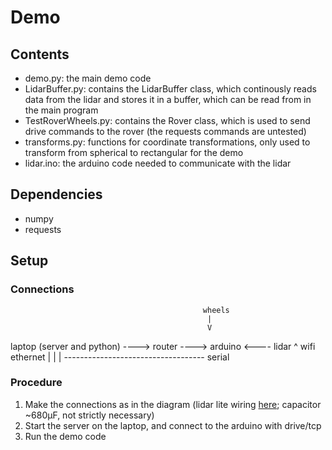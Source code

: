 # Demo

## Contents

- demo.py: the main demo code
- LidarBuffer.py: contains the LidarBuffer class, which continously reads data from the lidar and stores it in a buffer, which can be read from in the main program
- TestRoverWheels.py: contains the Rover class, which is used to send drive commands to the rover (the requests commands are untested)
- transforms.py: functions for coordinate transformations, only used to transform from spherical to rectangular for the demo
- lidar.ino: the arduino code needed to communicate with the lidar

## Dependencies

- numpy
- requests

## Setup

### Connections

                                               wheels
                                                |
                                                V
laptop (server and python) ----> router ----> arduino <---- lidar
                ^           wifi       ethernet   |
                |                                 |
                -----------------------------------
                              serial

### Procedure

1. Make the connections as in the diagram (lidar lite wiring [here](https://github.com/PulsedLight3D/LIDARLite_v2_Arduino_Library#pwm-wiring); capacitor ~680μF, not strictly necessary)
2. Start the server on the laptop, and connect to the arduino with drive/tcp
3. Run the demo code